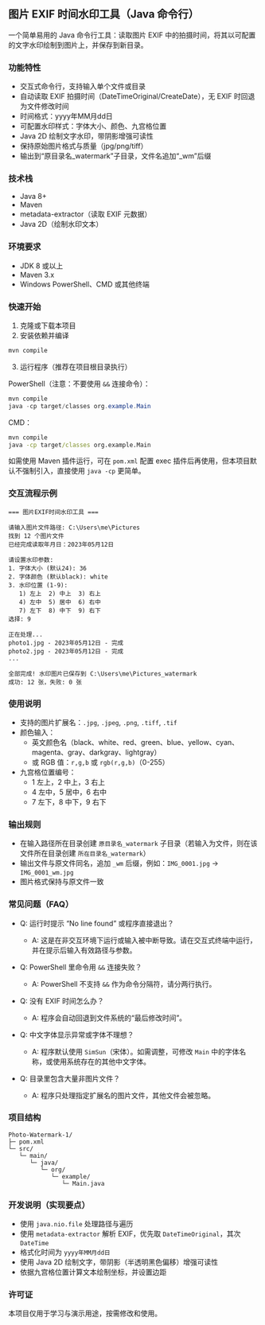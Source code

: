 ## 图片 EXIF 时间水印工具（Java 命令行）

一个简单易用的 Java 命令行工具：读取图片 EXIF 中的拍摄时间，将其以可配置的文字水印绘制到图片上，并保存到新目录。

### 功能特性
- 交互式命令行，支持输入单个文件或目录
- 自动读取 EXIF 拍摄时间（DateTimeOriginal/CreateDate），无 EXIF 时回退为文件修改时间
- 时间格式：yyyy年MM月dd日
- 可配置水印样式：字体大小、颜色、九宫格位置
- Java 2D 绘制文字水印，带阴影增强可读性
- 保持原始图片格式与质量（jpg/png/tiff）
- 输出到“原目录名_watermark”子目录，文件名追加“_wm”后缀

### 技术栈
- Java 8+
- Maven
- metadata-extractor（读取 EXIF 元数据）
- Java 2D（绘制水印文本）

### 环境要求
- JDK 8 或以上
- Maven 3.x
- Windows PowerShell、CMD 或其他终端

### 快速开始
1) 克隆或下载本项目
2) 安装依赖并编译

```bash
mvn compile
```

3) 运行程序（推荐在项目根目录执行）

PowerShell（注意：不要使用 `&&` 连接命令）：
```powershell
mvn compile
java -cp target/classes org.example.Main
```

CMD：
```cmd
mvn compile
java -cp target/classes org.example.Main
```

如需使用 Maven 插件运行，可在 `pom.xml` 配置 exec 插件后再使用，但本项目默认不强制引入，直接使用 `java -cp` 更简单。

### 交互流程示例
```
=== 图片EXIF时间水印工具 ===

请输入图片文件路径: C:\Users\me\Pictures
找到 12 个图片文件
已经完成读取年月日：2023年05月12日

请设置水印参数:
1. 字体大小 (默认24): 36
2. 字体颜色 (默认black): white
3. 水印位置 (1-9):
   1) 左上  2) 中上  3) 右上
   4) 左中  5) 居中  6) 右中
   7) 左下  8) 中下  9) 右下
选择: 9

正在处理...
photo1.jpg - 2023年05月12日 - 完成
photo2.jpg - 2023年05月12日 - 完成
...

全部完成! 水印图片已保存到 C:\Users\me\Pictures_watermark
成功: 12 张，失败: 0 张
```

### 使用说明
- 支持的图片扩展名：`.jpg`, `.jpeg`, `.png`, `.tiff`, `.tif`
- 颜色输入：
  - 英文颜色名（black、white、red、green、blue、yellow、cyan、magenta、gray、darkgray、lightgray）
  - 或 RGB 值：`r,g,b` 或 `rgb(r,g,b)`（0-255）
- 九宫格位置编号：
  - 1 左上，2 中上，3 右上
  - 4 左中，5 居中，6 右中
  - 7 左下，8 中下，9 右下

### 输出规则
- 在输入路径所在目录创建 `原目录名_watermark` 子目录（若输入为文件，则在该文件所在目录创建 `所在目录名_watermark`）
- 输出文件与原文件同名，追加 `_wm` 后缀，例如：`IMG_0001.jpg` -> `IMG_0001_wm.jpg`
- 图片格式保持与原文件一致

### 常见问题（FAQ）
- Q: 运行时提示 “No line found” 或程序直接退出？
  - A: 这是在非交互环境下运行或输入被中断导致。请在交互式终端中运行，并在提示后输入有效路径与参数。

- Q: PowerShell 里命令用 `&&` 连接失败？
  - A: PowerShell 不支持 `&&` 作为命令分隔符，请分两行执行。

- Q: 没有 EXIF 时间怎么办？
  - A: 程序会自动回退到文件系统的“最后修改时间”。

- Q: 中文字体显示异常或字体不理想？
  - A: 程序默认使用 `SimSun`（宋体）。如需调整，可修改 `Main` 中的字体名称，或使用系统存在的其他中文字体。

- Q: 目录里包含大量非图片文件？
  - A: 程序只处理指定扩展名的图片文件，其他文件会被忽略。

### 项目结构
```
Photo-Watermark-1/
├─ pom.xml
└─ src/
   └─ main/
      └─ java/
         └─ org/
            └─ example/
               └─ Main.java
```

### 开发说明（实现要点）
- 使用 `java.nio.file` 处理路径与遍历
- 使用 `metadata-extractor` 解析 EXIF，优先取 `DateTimeOriginal`，其次 `DateTime`
- 格式化时间为 `yyyy年MM月dd日`
- 使用 Java 2D 绘制文字，带阴影（半透明黑色偏移）增强可读性
- 依据九宫格位置计算文本绘制坐标，并设置边距

### 许可证
本项目仅用于学习与演示用途，按需修改和使用。


